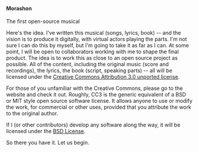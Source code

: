 #### Morashon ####

The first open-source musical

Here's the idea. I've written this musical (songs, lyrics, book) -- and the vision is to produce it digitally, with virtual actors playing the parts. I'm not sure I can do this by myself, but I'm going to take it as far as I can.  At some point, I will be open to collaborators working with me to shape the final product.  The idea is to work this as close to an open source project as possible.  All of the content, including the original music (score and recordings), the lyrics, the book (script, speaking parts) -- all will be licensed under the
<a href="http://creativecommons.org/licenses/by/3.0/">Creative Commons Attribution 3.0 unported license</a>.

For those of you unfamiliar with the Creative Commons, please go to the website and check it out.  Roughly, CC3 is the generic equivalent of a BSD or MIT style open source software license.  It allows anyone to use or modify the work, for commercial or other uses, provided that you attribute the work to the original author.

If I (or other contributors) develop any software along the way, it will be licensed under the
<a href="http://www.opensource.org/licenses/bsd-license.php">BSD License</a>.

So there you have it.  Let us begin.

